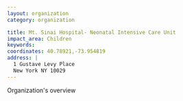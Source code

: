 ```yaml
---
layout: organization
category: organization

title: Mt. Sinai Hospital- Neonatal Intensive Care Unit
impact_area: Children
keywords: 
coordinates: 40.78921,-73.954819
address: |
  1 Gustave Levy Place
  New York NY 10029
---
```

Organization's overview
